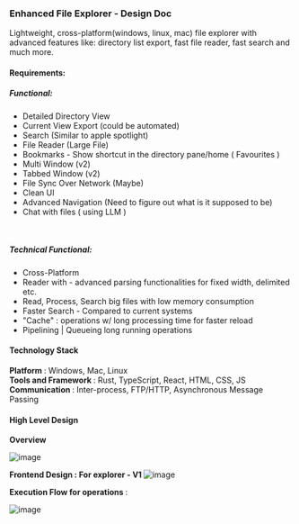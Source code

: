 ### Enhanced File Explorer - Design Doc


Lightweight, cross-platform(windows, linux, mac) file explorer with advanced features like: directory list export, fast file reader, fast search and much more. 



#### Requirements:

##### Functional:

- Detailed Directory View
- Current View Export (could be automated)
- Search (Similar to apple spotlight)
- File Reader (Large File)
- Bookmarks - Show shortcut in the directory pane/home ( Favourites )
- Multi Window (v2)
- Tabbed Window (v2)
- File Sync Over Network (Maybe)
- Clean UI
- Advanced Navigation (Need to figure out what is it supposed to be)
- Chat with files ( using LLM )
<br/>

##### Technical Functional:
- Cross-Platform
- Reader with - advanced parsing functionalities for fixed width, delimited etc. 
- Read, Process, Search big files with low memory consumption 
- Faster Search - Compared to current systems
- "Cache" : operations w/ long processing time for faster reload
- Pipelining | Queueing long running operations


#### Technology Stack
<strong> Platform </strong>: Windows, Mac, Linux <br/>
<strong> Tools and Framework </strong>: Rust, TypeScript, React, HTML, CSS, JS <br/>
<strong> Communication </strong>: Inter-process, FTP/HTTP, Asynchronous Message Passing


#### High Level Design

<strong> Overview </strong>

![image](https://github.com/adarshjhaa100/enhanced-file-explorer/assets/31096082/fdf71f02-1488-4b3b-b59f-2bd99e5f8579)


<strong> Frontend Design : For explorer - V1 </strong>
![image](https://github.com/adarshjhaa100/enhanced-file-explorer/assets/31096082/0883b08f-20e9-4760-8af2-dad1bd47f673)




<strong> Execution Flow for operations </strong>:

![image](https://github.com/adarshjhaa100/enhanced-file-explorer/assets/31096082/36684d33-297f-4099-9acc-be0fbec3e692)



